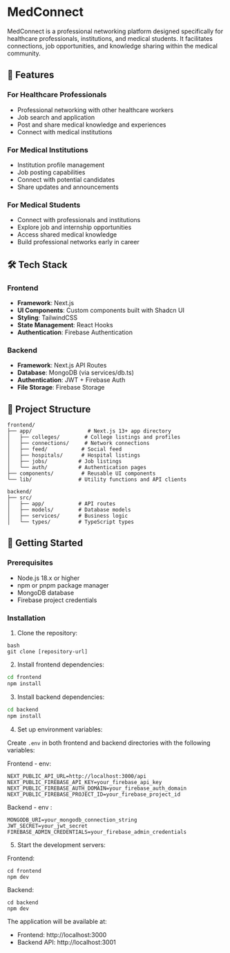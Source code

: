 # MedConnect

MedConnect is a professional networking platform designed specifically for healthcare professionals, institutions, and medical students. It facilitates connections, job opportunities, and knowledge sharing within the medical community.

## 🌟 Features

### For Healthcare Professionals
- Professional networking with other healthcare workers
- Job search and application
- Post and share medical knowledge and experiences
- Connect with medical institutions

### For Medical Institutions
- Institution profile management
- Job posting capabilities
- Connect with potential candidates
- Share updates and announcements

### For Medical Students
- Connect with professionals and institutions
- Explore job and internship opportunities
- Access shared medical knowledge
- Build professional networks early in career

## 🛠 Tech Stack

### Frontend
- **Framework**: Next.js
- **UI Components**: Custom components built with Shadcn UI
- **Styling**: TailwindCSS
- **State Management**: React Hooks
- **Authentication**: Firebase Authentication

### Backend
- **Framework**: Next.js API Routes
- **Database**: MongoDB (via services/db.ts)
- **Authentication**: JWT + Firebase Auth
- **File Storage**: Firebase Storage

## 📂 Project Structure

```
frontend/
├── app/                  # Next.js 13+ app directory
│   ├── colleges/        # College listings and profiles
│   ├── connections/     # Network connections
│   ├── feed/           # Social feed
│   ├── hospitals/      # Hospital listings
│   ├── jobs/          # Job listings
│   └── auth/          # Authentication pages
├── components/         # Reusable UI components
└── lib/               # Utility functions and API clients

backend/
├── src/
│   ├── app/           # API routes
│   ├── models/        # Database models
│   ├── services/      # Business logic
│   └── types/         # TypeScript types
```

## 🚀 Getting Started

### Prerequisites
- Node.js 18.x or higher
- npm or pnpm package manager
- MongoDB database
- Firebase project credentials

### Installation

1. Clone the repository:
```
bash
git clone [repository-url]
```

2. Install frontend dependencies:
```bash
cd frontend
npm install
```

3. Install backend dependencies:
```bash
cd backend
npm install
```

4. Set up environment variables:

Create ```.env``` in both frontend and backend directories with the following variables:

Frontend - env:
```
NEXT_PUBLIC_API_URL=http://localhost:3000/api
NEXT_PUBLIC_FIREBASE_API_KEY=your_firebase_api_key
NEXT_PUBLIC_FIREBASE_AUTH_DOMAIN=your_firebase_auth_domain
NEXT_PUBLIC_FIREBASE_PROJECT_ID=your_firebase_project_id
```

Backend - env :
```
MONGODB_URI=your_mongodb_connection_string
JWT_SECRET=your_jwt_secret
FIREBASE_ADMIN_CREDENTIALS=your_firebase_admin_credentials
```

5. Start the development servers:

Frontend:
```
cd frontend
npm dev
```

Backend:
```
cd backend
npm dev
```

The application will be available at:
- Frontend: http://localhost:3000
- Backend API: http://localhost:3001




